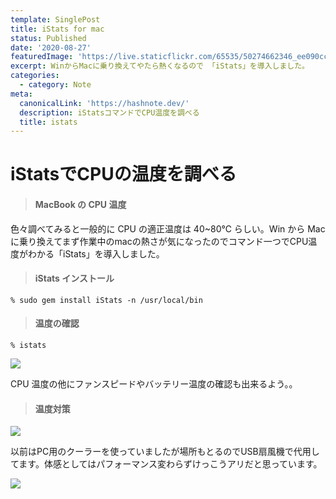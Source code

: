 ```yaml
---
template: SinglePost
title: iStats for mac
status: Published
date: '2020-08-27'
featuredImage: 'https://live.staticflickr.com/65535/50274662346_ee090cc3c8_w.jpg'
excerpt: WinからMacに乗り換えてやたら熱くなるので 「iStats」を導入しました。
categories:
  - category: Note
meta:
  canonicalLink: 'https://hashnote.dev/'
  description: iStatsコマンドでCPU温度を調べる
  title: istats
---
```

# iStatsでCPUの温度を調べる

> #### MacBook の CPU 温度

色々調べてみると一般的に CPU の適正温度は 40~80℃ らしい。Win から Mac に乗り換えてまず作業中のmacの熱さが気になったのでコマンド一つでCPU温度がわかる「iStats」を導入しました。

> #### iStats インストール

`% sudo gem install iStats -n /usr/local/bin`

> #### 温度の確認

`% istats`

![](https://ucarecdn.com/71ee1c7e-0f7d-4f5f-b2ce-67fa17fe1560/)

CPU 温度の他にファンスピードやバッテリー温度の確認も出来るよう。。

> #### 温度対策

![](https://ucarecdn.com/ef23bd54-2b43-45e1-80bb-d0bfb4e5fad8/)

以前はPC用のクーラーを使っていましたが場所もとるのでUSB扇風機で代用してます。体感としてはパフォーマンス変わらずけっこうアリだと思っています。

![](https://ucarecdn.com/9185715b-6845-4774-a2d7-d1488a95b69a/)
